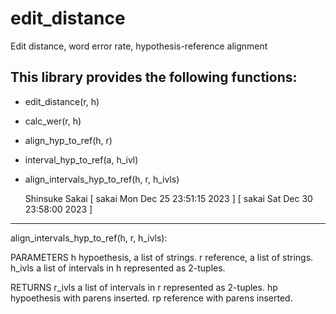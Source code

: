 # edit_distance
Edit distance, word error rate, hypothesis-reference alignment


## This library provides the following functions:

- edit_distance(r, h)
- calc_wer(r, h)
- align_hyp_to_ref(h, r)
- interval_hyp_to_ref(a, h_ivl)
- align_intervals_hyp_to_ref(h, r, h_ivls)

  Shinsuke Sakai [ sakai Mon Dec 25 23:51:15 2023 ]
                 [ sakai Sat Dec 30 23:58:00 2023 ]
---

align_intervals_hyp_to_ref(h, r, h_ivls):
    
PARAMETERS
    h             hypoethesis, a list of strings.
    r             reference, a list of strings.
    h_ivls        a list of intervals in h represented as 2-tuples.

RETURNS
    r_ivls        a list of intervals in r represented as 2-tuples.
    hp            hypoethesis with parens inserted.
    rp            reference with parens inserted.
    
